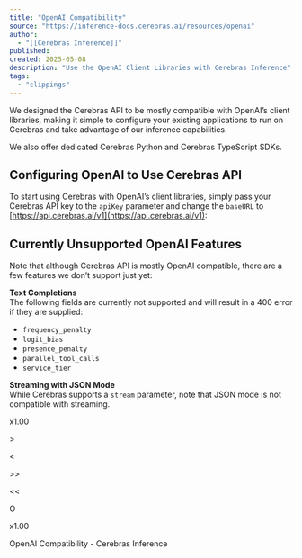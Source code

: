 ```yaml
---
title: "OpenAI Compatibility"
source: "https://inference-docs.cerebras.ai/resources/openai"
author:
  - "[[Cerebras Inference]]"
published:
created: 2025-05-08
description: "Use the OpenAI Client Libraries with Cerebras Inference"
tags:
  - "clippings"
---
```

We designed the Cerebras API to be mostly compatible with OpenAI’s client libraries, making it simple to configure your existing applications to run on Cerebras and take advantage of our inference capabilities.

We also offer dedicated Cerebras Python and Cerebras TypeScript SDKs.

## Configuring OpenAI to Use Cerebras API

To start using Cerebras with OpenAI’s client libraries, simply pass your Cerebras API key to the `apiKey` parameter and change the `baseURL` to [https://api.cerebras.ai/v1](https://api.cerebras.ai/v1):

## Currently Unsupported OpenAI Features

Note that although Cerebras API is mostly OpenAI compatible, there are a few features we don’t support just yet:

**Text Completions**  
The following fields are currently not supported and will result in a 400 error if they are supplied:

- `frequency_penalty`
- `logit_bias`
- `presence_penalty`
- `parallel_tool_calls`
- `service_tier`

**Streaming with JSON Mode**  
While Cerebras supports a `stream` parameter, note that JSON mode is not compatible with streaming.

x1.00

\>

<

\>>

<<

O

x1.00

OpenAI Compatibility - Cerebras Inference